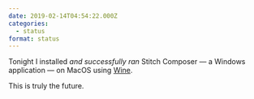 ```yaml
---
date: 2019-02-14T04:54:22.000Z
categories:
  - status
format: status
---
```

Tonight I installed _and successfully ran_ Stitch Composer &#8212; a Windows application &#8212; on MacOS using [Wine][1].

This is truly the future.

 [1]: https://winehq.org
